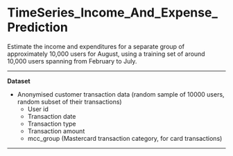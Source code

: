 # TimeSeries_Income_And_Expense_Prediction
Estimate the income and expenditures for a separate group of approximately 10,000 users for August, using a training set of around 10,000 users spanning from February to July.

---

**Dataset**
- Anonymised customer transaction data (random sample of 10000 users, random subset of their transactions)
  - User id
  - Transaction date
  - Transaction type
  - Transaction amount
  - mcc_group (Mastercard transaction category, for card transactions)

---
